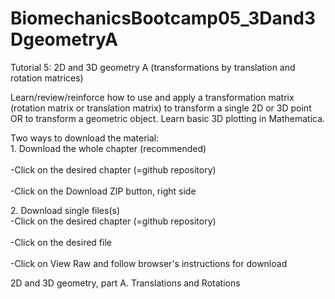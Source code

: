 BiomechanicsBootcamp05_3Dand3DgeometryA
=======================================

Tutorial 5: 2D and 3D geometry A (transformations by translation and rotation matrices)

Learn/review/reinforce how to use and apply a transformation matrix (rotation matrix or translation matrix) to transform a single 2D or 3D point OR to transform a geometric object.  Learn basic 3D plotting in Mathematica.
<p>
Two ways to download the material:
<br>1. Download the whole chapter (recommended)</br>
<br>-Click on the desired chapter (=github repository)</br>
<br>-Click on the Download ZIP button, right side</br>

</p>
<p>
2. Download single files(s)
<br>-Click on the desired chapter (=github repository)</br>
<br>-Click on the desired file</br>
<br>-Click on View Raw and follow browser's instructions for download</br>
</p>
2D and 3D geometry, part A. Translations and Rotations
